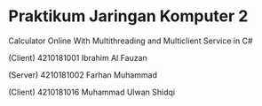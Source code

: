 # Praktikum Jaringan Komputer 2

Calculator Online With Multithreading and Multiclient Service in C#

(Client) 4210181001 Ibrahim Al Fauzan

(Server) 4210181002 Farhan Muhammad

(Client) 4210181016 Muhammad Ulwan Shidqi
